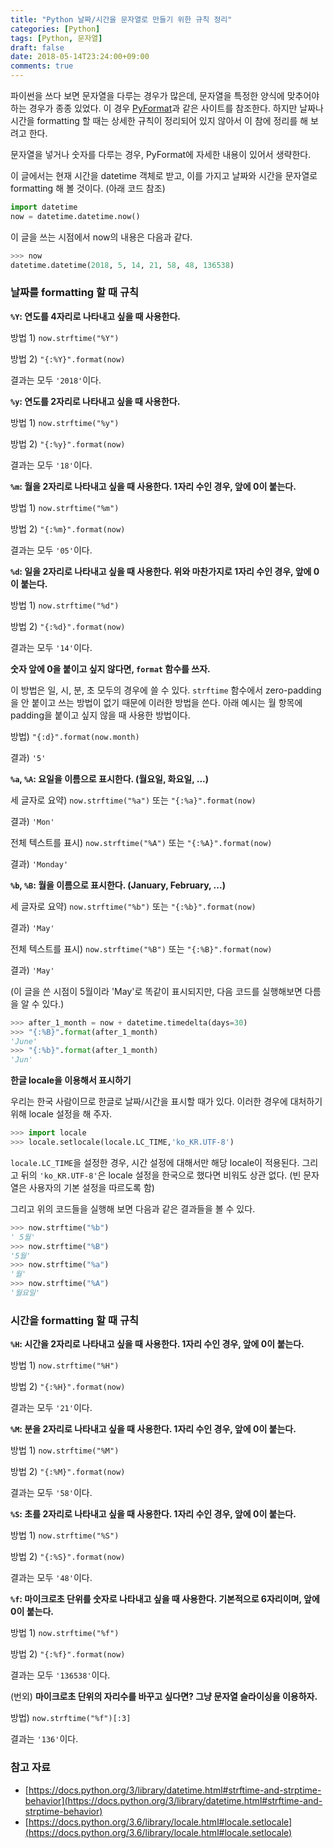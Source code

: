 ```yaml
---
title: "Python 날짜/시간을 문자열로 만들기 위한 규칙 정리"
categories: [Python]
tags: [Python, 문자열]
draft: false
date: 2018-05-14T23:24:00+09:00
comments: true
---
```


파이썬을 쓰다 보면 문자열을 다루는 경우가 많은데, 문자열을 특정한 양식에 맞추어야 하는 경우가 종종 있었다. 이 경우 [PyFormat](http://pyformat.info)과 같은 사이트를 참조한다. 하지만 날짜나 시간을 formatting 할 때는 상세한 규칙이 정리되어 있지 않아서 이 참에 정리를 해 보려고 한다. 

문자열을 넣거나 숫자를 다루는 경우, PyFormat에 자세한 내용이 있어서 생략한다.

이 글에서는 현재 시간을 datetime 객체로 받고, 이를 가지고 날짜와 시간을 문자열로 formatting 해 볼 것이다. (아래 코드 참조)

```python
import datetime
now = datetime.datetime.now()
```

이 글을 쓰는 시점에서 now의 내용은 다음과 같다.

```python
>>> now
datetime.datetime(2018, 5, 14, 21, 58, 48, 136538)
```

### 날짜를 formatting 할 때 규칙

**`%Y`: 연도를 4자리로 나타내고 싶을 때 사용한다.**

방법 1) `now.strftime("%Y")`

방법 2) `"{:%Y}".format(now)`

결과는 모두 `'2018'`이다.

**`%y`: 연도를 2자리로 나타내고 싶을 때 사용한다.**

방법 1) `now.strftime("%y")`

방법 2) `"{:%y}".format(now)`

결과는 모두 `'18'`이다.

**`%m`: 월을 2자리로 나타내고 싶을 때 사용한다. 1자리 수인 경우, 앞에 0이 붙는다.**

방법 1) `now.strftime("%m")`

방법 2) `"{:%m}".format(now)`

결과는 모두 `'05'`이다.

**`%d`: 일을 2자리로 나타내고 싶을 때 사용한다. 위와 마찬가지로 1자리 수인 경우, 앞에 0이 붙는다.**

방법 1) `now.strftime("%d")`

방법 2) `"{:%d}".format(now)`

결과는 모두 `'14'`이다.

**숫자 앞에 0을 붙이고 싶지 않다면, `format` 함수를 쓰자.**

이 방법은 일, 시, 분, 초 모두의 경우에 쓸 수 있다. `strftime` 함수에서 zero-padding을 안 붙이고 쓰는 방법이 없기 때문에 이러한 방법을 쓴다. 아래 예시는 월 항목에 padding을 붙이고 싶지 않을 때 사용한 방법이다.

방법) `"{:d}".format(now.month)`

결과) `'5'`

**`%a`, `%A`: 요일을 이름으로 표시한다. (월요일, 화요일, ...)**

세 글자로 요약) `now.strftime("%a")` 또는 `"{:%a}".format(now)`

결과) `'Mon'`

전체 텍스트를 표시) `now.strftime("%A")` 또는 `"{:%A}".format(now)`

결과) `'Monday'`

**`%b`, `%B`: 월을 이름으로 표시한다. (January, February, ...)**

세 글자로 요약) `now.strftime("%b")` 또는 `"{:%b}".format(now)`

결과) `'May'`

전체 텍스트를 표시) `now.strftime("%B")` 또는 `"{:%B}".format(now)`

결과) `'May'` 

(이 글을 쓴 시점이 5월이라 'May'로 똑같이 표시되지만, 다음 코드를 실행해보면 다름을 알 수 있다.)

```python
>>> after_1_month = now + datetime.timedelta(days=30)
>>> "{:%B}".format(after_1_month)
'June'
>>> "{:%b}".format(after_1_month)
'Jun'
```

**한글 locale을 이용해서 표시하기**

우리는 한국 사람이므로 한글로 날짜/시간을 표시할 때가 있다. 이러한 경우에 대처하기 위해 locale 설정을 해 주자. 

```python
>>> import locale
>>> locale.setlocale(locale.LC_TIME,'ko_KR.UTF-8')
```

`locale.LC_TIME`을 설정한 경우, 시간 설정에 대해서만 해당 locale이 적용된다. 그리고 뒤의 `'ko_KR.UTF-8'`은 locale 설정을 한국으로 했다면 비워도 상관 없다. (빈 문자열은 사용자의 기본 설정을 따르도록 함)

그리고 위의 코드들을 실행해 보면 다음과 같은 결과들을 볼 수 있다.

```python
>>> now.strftime("%b")
' 5월'
>>> now.strftime("%B")
'5월'
>>> now.strftime("%a")
'월'
>>> now.strftime("%A")
'월요일'
```

### 시간을 formatting 할 때 규칙

**`%H`: 시간을 2자리로 나타내고 싶을 때 사용한다. 1자리 수인 경우, 앞에 0이 붙는다.** 

방법 1) `now.strftime("%H")`

방법 2) `"{:%H}".format(now)`

결과는 모두 `'21'`이다.

**`%M`: 분을 2자리로 나타내고 싶을 때 사용한다. 1자리 수인 경우, 앞에 0이 붙는다.**

방법 1) `now.strftime("%M")`

방법 2) `"{:%M}".format(now)`

결과는 모두 `'58'`이다.

**`%S`: 초를 2자리로 나타내고 싶을 때 사용한다. 1자리 수인 경우, 앞에 0이 붙는다.**

방법 1) `now.strftime("%S")`

방법 2) `"{:%S}".format(now)`

결과는 모두 `'48'`이다.

**`%f`: 마이크로초 단위를 숫자로 나타내고 싶을 때 사용한다. 기본적으로 6자리이며, 앞에 0이 붙는다.**

방법 1) `now.strftime("%f")`

방법 2) `"{:%f}".format(now)`

결과는 모두 `'136538'`이다.

(번외) **마이크로초 단위의 자리수를 바꾸고 싶다면? 그냥 문자열 슬라이싱을 이용하자.**

방법) `now.strftime("%f")[:3]`

결과는 `'136'`이다. 

### 참고 자료

* [https://docs.python.org/3/library/datetime.html#strftime-and-strptime-behavior](https://docs.python.org/3/library/datetime.html#strftime-and-strptime-behavior)
* [https://docs.python.org/3.6/library/locale.html#locale.setlocale](https://docs.python.org/3.6/library/locale.html#locale.setlocale)